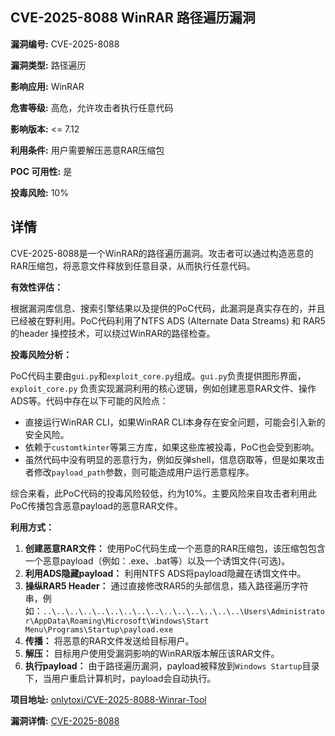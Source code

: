 ## CVE-2025-8088 WinRAR 路径遍历漏洞

**漏洞编号:** CVE-2025-8088

**漏洞类型:** 路径遍历

**影响应用:** WinRAR

**危害等级:** 高危，允许攻击者执行任意代码

**影响版本:** <= 7.12

**利用条件:** 用户需要解压恶意RAR压缩包

**POC 可用性:** 是

**投毒风险:** 10%

## 详情

CVE-2025-8088是一个WinRAR的路径遍历漏洞。攻击者可以通过构造恶意的RAR压缩包，将恶意文件释放到任意目录，从而执行任意代码。

**有效性评估：**

根据漏洞库信息、搜索引擎结果以及提供的PoC代码，此漏洞是真实存在的，并且已经被在野利用。PoC代码利用了NTFS ADS (Alternate Data Streams) 和 RAR5 的header 操控技术，可以绕过WinRAR的路径检查。

**投毒风险分析：**

PoC代码主要由`gui.py`和`exploit_core.py`组成。`gui.py`负责提供图形界面，`exploit_core.py` 负责实现漏洞利用的核心逻辑，例如创建恶意RAR文件、操作ADS等。代码中存在以下可能的风险点：
* 直接运行WinRAR CLI，如果WinRAR CLI本身存在安全问题，可能会引入新的安全风险。
*  依赖于`customtkinter`等第三方库，如果这些库被投毒，PoC也会受到影响。
*  虽然代码中没有明显的恶意行为，例如反弹shell，信息窃取等，但是如果攻击者修改`payload_path`参数，则可能造成用户运行恶意程序。

综合来看，此PoC代码的投毒风险较低，约为10%。主要风险来自攻击者利用此PoC传播包含恶意payload的恶意RAR文件。

**利用方式：**

1.  **创建恶意RAR文件：** 使用PoC代码生成一个恶意的RAR压缩包，该压缩包包含一个恶意payload（例如：.exe、.bat等）以及一个诱饵文件(可选)。
2.  **利用ADS隐藏payload：**  利用NTFS ADS将payload隐藏在诱饵文件中。
3.  **操纵RAR5 Header：** 通过直接修改RAR5的头部信息，插入路径遍历字符串，例如：`..\..\..\..\..\..\..\..\..\..\..\..\..\..\..\Users\Administrator\AppData\Roaming\Microsoft\Windows\Start Menu\Programs\Startup\payload.exe`
4.  **传播：** 将恶意的RAR文件发送给目标用户。
5.  **解压：** 目标用户使用受漏洞影响的WinRAR版本解压该RAR文件。
6.  **执行payload：** 由于路径遍历漏洞，payload被释放到`Windows Startup`目录下，当用户重启计算机时，payload会自动执行。


**项目地址:** [onlytoxi/CVE-2025-8088-Winrar-Tool](https://github.com/onlytoxi/CVE-2025-8088-Winrar-Tool)

**漏洞详情:** [CVE-2025-8088](https://nvd.nist.gov/vuln/detail/CVE-2025-8088)